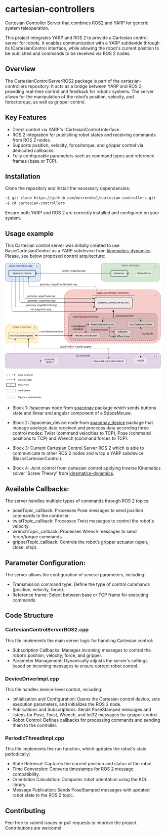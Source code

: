 # cartesian-controllers
 
Cartesian Controller Server that combines ROS2 and YARP for generic system teleoperation.

This project integrates YARP and ROS 2 to provide a Cartesian control server for robots. It enables communication with a YARP subdevide through its ICartesianControl interface, while allowing the robot's current position to be published and commands to be received via ROS 2 nodes.


## Overview
The CartesianControlServerROS2 package is part of the cartesian-controllers repository. It acts as a bridge between YARP and ROS 2, providing real-time control and feedback for robotic systems. The server allows for the manipulation of the robot’s position, velocity, and force/torque, as well as gripper control.


## Key Features
* Direct control via YARP's ICartesianControl interface.
* ROS 2 integration for publishing robot states and receiving commands from ROS 2 nodes.
* Supports position, velocity, force/torque, and gripper control via dedicated callbacks.
* Fully configurable parameters such as command types and reference frames (base or TCP).


## Installation
Clone the repository and install the necessary dependencies:

```bash
~$ git clone https://github.com/mercerebo1/cartesian-controllers.git
~$ cd cartesian-controllers
```

Ensure both YARP and ROS 2 are correctly installed and configured on your system.


## Usage example
This Cartesian control server was initially created to use BasicCartesianControl as a YARP subdevice from [kinematics-dynamics](https://github.com/roboticslab-uc3m/kinematics-dynamics/tree/master/libraries/YarpPlugins/BasicCartesianControl). Please, see below proposed control arquitecture:

![Control arquitecture proposed.](fig/CartesianControlServer_ROS2-YARP.png)

* Block 1: /spacenav node from [spacenav](https://index.ros.org/p/spacenav/#humble-overview) package which sends buttons state and linear and angular component of a SpaceMouse.

* Block 2: /spacenav_device node from [spacenav_device](https://github.com/mercerebo1/spacenav_device) package that manage analogic data received and proccess data according three control modes: Twist (command velocities to TCP), Pose (command positions to TCP) and Wrench (command forces to TCP).

* Block 3: Current Cartesian Control Server ROS 2 which is able to communicate to other ROS 2 nodes and wrap a YARP subdevice (BasicCartesianControl).

* Block 4: Joint control from cartesian control applying Inverse Kinematics solver 'Screw Theory' from [kinematics-dynamics](https://github.com/roboticslab-uc3m/kinematics-dynamics/tree/master/libraries/ScrewTheoryLib).

## Available Callbacks:
The server handles multiple types of commands through ROS 2 topics:

* poseTopic_callback: Processes Pose messages to send position commands to the controller.
* twistTopic_callback: Processes Twist messages to control the robot's velocity.
* wrenchTopic_callback: Processes Wrench messages to send force/torque commands.
* gripperTopic_callback: Controls the robot’s gripper actuator (open, close, stop).

## Parameter Configuration:
The server allows the configuration of several parameters, including:

* Transmission command type: Define the type of control commands (position, velocity, force).
* Reference frame: Select between base or TCP frame for executing commands.

## Code Structure

### CartesianControlServerROS2.cpp
This file implements the main server logic for handling Cartesian control:

* Subscription Callbacks: Manages incoming messages to control the robot’s position, velocity, force, and gripper.
* Parameter Management: Dynamically adjusts the server's settings based on incoming messages to ensure correct robot control.


### DeviceDriverImpl.cpp
This file handles device-level control, including:

* Initialization and Configuration: Opens the Cartesian control device, sets execution parameters, and initializes the ROS 2 node.
* Publications and Subscriptions: Sends PoseStamped messages and listens for Pose, Twist, Wrench, and Int32 messages for gripper control.
* Robot Control: Defines callbacks for processing commands and sending them to the controller.


### PeriodicThreadImpl.cpp
This file implements the run function, which updates the robot's state periodically:

* State Retrieval: Captures the current position and status of the robot.
* Time Conversion: Converts timestamps for ROS 2 message compatibility.
* Orientation Calculation: Computes robot orientation using the KDL library.
* Message Publication: Sends PoseStamped messages with updated robot state to the ROS 2 topic.


## Contributing
Feel free to submit issues or pull requests to improve the project. Contributions are welcome!

